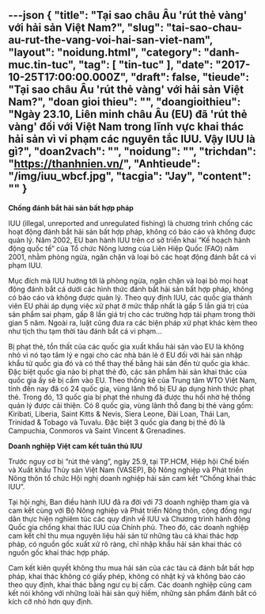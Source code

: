 ---json
{
    "title": "Tại sao châu Âu 'rút thẻ vàng' với hải sản Việt Nam?",
    "slug": "tai-sao-chau-au-rut-the-vang-voi-hai-san-viet-nam",
    "layout": "noidung.html",
    "category": "danh-muc.tin-tuc",
    "tag": [
        "tin-tuc"
    ],
    "date": "2017-10-25T17:00:00.000Z",
    "draft": false,
    "tieude": "Tại sao châu Âu 'rút thẻ vàng' với hải sản Việt Nam?",
    "doan gioi thieu": "",
    "doangioithieu": "Ngày 23.10, Liên minh châu Âu (EU) đã 'rút thẻ vàng' đối với Việt Nam trong lĩnh vực khai thác hải sản vì vi phạm các nguyên tắc IUU. Vậy IUU là gì?",
    "doan2vach": "",
    "noidung": "",
    "trichdan": "https://thanhnien.vn/",
    "Anhtieude": "/img/iuu_wbcf.jpg",
    "tacgia": "Jay",
    "__content__": ""
}
---
<p><span style="font-size:14px"><strong>Chống đ&aacute;nh bắt hải sản bất hợp ph&aacute;p</strong></span></p>

<p><span style="font-size:14px">IUU (illegal, unreported and unregulated fishing) l&agrave; chương tr&igrave;nh chống c&aacute;c hoạt động đ&aacute;nh bắt hải sản bất hợp ph&aacute;p, kh&ocirc;ng c&oacute; b&aacute;o c&aacute;o v&agrave; kh&ocirc;ng được quản l&yacute;. Năm 2002, EU ban h&agrave;nh IUU tr&ecirc;n cơ sở triển khai &ldquo;Kế hoạch h&agrave;nh động quốc tế&rdquo; của Tổ chức N&ocirc;ng lương của Li&ecirc;n Hiệp Quốc (FAO) năm 2001, nhằm ph&ograve;ng ngừa, ngăn chặn v&agrave; loại bỏ c&aacute;c hoạt động đ&aacute;nh bắt c&aacute; vi phạm IUU.</span></p>

<p><span style="font-size:14px">Mục đ&iacute;ch m&agrave; IUU hướng tới l&agrave; ph&ograve;ng ngừa, ngăn chặn v&agrave; loại bỏ mọi hoạt động đ&aacute;nh bắt c&aacute; dưới c&aacute;c h&igrave;nh thức đ&aacute;nh bắt hải sản bất hợp ph&aacute;p, kh&ocirc;ng c&oacute; b&aacute;o c&aacute;o v&agrave; kh&ocirc;ng được quản l&yacute;. Theo quy định IUU, c&aacute;c quốc gia th&agrave;nh vi&ecirc;n EU phải &aacute;p dụng việc xử phạt ở mức thấp nhất l&agrave; gấp 5 lần gi&aacute; trị của sản phẩm sai phạm, gấp 8 lần gi&aacute; trị cho c&aacute;c trường hợp t&aacute;i phạm trong thời gian 5 năm. Ngo&agrave;i ra, luật cũng đưa ra c&aacute;c biện ph&aacute;p xử phạt kh&aacute;c k&egrave;m theo như tịch thu tạm thời t&agrave;u đ&aacute;nh bắt c&aacute; vi phạm...</span></p>

<p><span style="font-size:14px">Bị phạt thẻ, tổn thất của c&aacute;c quốc gia xuất khẩu hải sản v&agrave;o EU l&agrave; kh&ocirc;ng nhỏ v&igrave; n&oacute; tạo t&acirc;m l&yacute; e ngại cho c&aacute;c nh&agrave; b&aacute;n lẻ ở EU đối với hải sản nhập khẩu từ quốc gia đ&oacute; v&agrave; c&oacute; thể thay thế bằng hải sản đến từ quốc gia kh&aacute;c. Đặc biệt quốc gia n&agrave;o bị phạt thẻ đỏ, c&aacute;c sản phẩm hải sản khai th&aacute;c của quốc gia ấy sẽ bị cấm v&agrave;o EU. Theo thống k&ecirc; của Trung t&acirc;m WTO Việt Nam, t&iacute;nh đến nay đ&atilde; c&oacute; 24 quốc gia, v&ugrave;ng l&atilde;nh thổ bị EU &aacute;p dụng h&igrave;nh thức phạt thẻ. Trong đ&oacute;, 13 quốc gia bị phạt thẻ nhưng đ&atilde; được thu hồi nhờ hệ thống quản l&yacute; được cải thiện. C&oacute; 8 quốc gia, v&ugrave;ng l&atilde;nh thổ đang bị thẻ v&agrave;ng gồm: Kiribati, Liberia, Saint Kitts &amp; Nevis, Siera Leone, Đ&agrave;i Loan, Th&aacute;i Lan, Trinidad &amp; Tobago v&agrave; Tuvalu. Đặc biệt 3 quốc gia đang bị thẻ đỏ l&agrave; Campuchia, Conmoros v&agrave; Saint Vincent &amp; Grenadines.</span></p>

<p><span style="font-size:14px"><strong>Doanh nghiệp Việt cam kết tu&acirc;n thủ IUU</strong></span></p>

<p><span style="font-size:14px">Trước nguy cơ bị &ldquo;r&uacute;t thẻ v&agrave;ng&rdquo;, ng&agrave;y 25.9, tại TP.HCM, Hiệp hội Chế biến v&agrave; Xuất khẩu Thủy sản Việt Nam (VASEP), Bộ N&ocirc;ng nghiệp v&agrave; Ph&aacute;t triển N&ocirc;ng th&ocirc;n tổ chức Hội nghị doanh nghiệp hải sản cam kết &ldquo;Chống khai th&aacute;c IUU&rdquo;.</span></p>

<p><span style="font-size:14px">Tại hội nghị, Ban điều h&agrave;nh IUU đ&atilde; ra đời với 73 doanh nghiệp tham gia v&agrave; cam kết c&ugrave;ng với Bộ N&ocirc;ng nghiệp v&agrave; Ph&aacute;t triển N&ocirc;ng th&ocirc;n, cộng đồng ngư d&acirc;n thực hiện nghi&ecirc;m t&uacute;c c&aacute;c quy định về IUU v&agrave; Chương tr&igrave;nh h&agrave;nh động Quốc gia chống khai th&aacute;c IUU của Ch&iacute;nh phủ. Theo đ&oacute;, c&aacute;c doanh nghiệp cam kết chỉ thu mua nguy&ecirc;n liệu hải sản từ những t&agrave;u c&aacute; khai th&aacute;c hợp ph&aacute;p, c&oacute; nguồn gốc xuất xứ r&otilde; r&agrave;ng, chỉ nhập khẩu hải sản khai th&aacute;c c&oacute; nguồn gốc khai th&aacute;c hợp ph&aacute;p.</span></p>

<p><span style="font-size:14px">Cam kết ki&ecirc;n quyết kh&ocirc;ng thu mua hải sản của c&aacute;c t&agrave;u c&aacute; đ&aacute;nh bắt bất hợp ph&aacute;p, khai th&aacute;c kh&ocirc;ng c&oacute; giấy ph&eacute;p, kh&ocirc;ng c&oacute; nhật k&yacute; v&agrave; kh&ocirc;ng b&aacute;o c&aacute;o theo quy định, khai th&aacute;c bằng ngư cụ bị cấm. C&aacute;c doanh nghiệp cũng cam kết n&oacute;i kh&ocirc;ng với những lo&agrave;i hải sản qu&yacute; hiếm, những sản phẩm đ&aacute;nh bắt c&oacute; k&iacute;ch cỡ nhỏ hơn quy định.</span></p>
